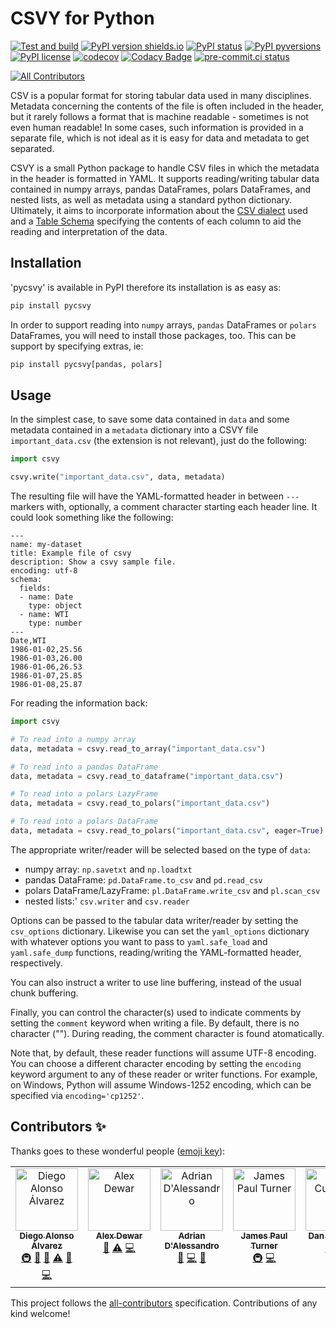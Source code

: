 # CSVY for Python

[![Test and build](https://github.com/ImperialCollegeLondon/csvy/actions/workflows/ci.yml/badge.svg)](https://github.com/ImperialCollegeLondon/csvy/actions/workflows/ci.yml)
[![PyPI version shields.io](https://img.shields.io/pypi/v/pycsvy.svg)](https://pypi.python.org/pypi/pycsvy/)
[![PyPI status](https://img.shields.io/pypi/status/pycsvy.svg)](https://pypi.python.org/pypi/pycsvy/)
[![PyPI pyversions](https://img.shields.io/pypi/pyversions/pycsvy.svg)](https://pypi.python.org/pypi/pycsvy/)
[![PyPI license](https://img.shields.io/pypi/l/pycsvy.svg)](https://pypi.python.org/pypi/pycsvy/)
[![codecov](https://codecov.io/gh/ImperialCollegeLondon/pycsvy/branch/develop/graph/badge.svg?token=N03KYNUD18)](https://codecov.io/gh/ImperialCollegeLondon/pycsvy)
[![Codacy Badge](https://app.codacy.com/project/badge/Grade/8d1b791b315f4814a128d94483499561)](https://app.codacy.com/gh/ImperialCollegeLondon/pycsvy/dashboard?utm_source=github.com&amp;utm_medium=referral&amp;utm_content=ImperialCollegeLondon/pycsvy&amp;utm_campaign=Badge_Grade)
[![pre-commit.ci status](https://results.pre-commit.ci/badge/github/ImperialCollegeLondon/pycsvy/develop.svg)](https://results.pre-commit.ci/latest/github/ImperialCollegeLondon/pycsvy/develop)
<!-- ALL-CONTRIBUTORS-BADGE:START - Do not remove or modify this section -->
[![All Contributors](https://img.shields.io/badge/all_contributors-6-orange.svg?style=flat-square)](#contributors-)
<!-- ALL-CONTRIBUTORS-BADGE:END -->

CSV is a popular format for storing tabular data used in many disciplines. Metadata
concerning the contents of the file is often included in the header, but it rarely
follows a format that is machine readable - sometimes is not even human readable! In
some cases, such information is provided in a separate file, which is not ideal as it is
easy for data and metadata to get separated.

CSVY is a small Python package to handle CSV files in which the metadata in the header
is formatted in YAML. It supports reading/writing tabular data contained in numpy
arrays, pandas DataFrames, polars DataFrames, and nested lists, as well as metadata using a standard python
dictionary. Ultimately, it aims to incorporate information about the [CSV
dialect](https://specs.frictionlessdata.io/csv-dialect/) used and a [Table
Schema](https://specs.frictionlessdata.io/table-schema/) specifying the contents of each
column to aid the reading and interpretation of the data.

## Installation

'pycsvy' is available in PyPI therefore its installation is as easy as:

```bash
pip install pycsvy
```

In order to support reading into `numpy` arrays, `pandas` DataFrames or `polars` DataFrames, you will
need to install those packages, too. This can be support by specifying extras, ie:

```bash
pip install pycsvy[pandas, polars]
```

## Usage

In the simplest case, to save some data contained in `data` and some metadata contained
in a `metadata` dictionary into a CSVY file `important_data.csv` (the extension is not
relevant), just do the following:

```python
import csvy

csvy.write("important_data.csv", data, metadata)
```

The resulting file will have the YAML-formatted header in between `---` markers with,
optionally, a comment character starting each header line. It could look something like
the following:

```text
---
name: my-dataset
title: Example file of csvy
description: Show a csvy sample file.
encoding: utf-8
schema:
  fields:
  - name: Date
    type: object
  - name: WTI
    type: number
---
Date,WTI
1986-01-02,25.56
1986-01-03,26.00
1986-01-06,26.53
1986-01-07,25.85
1986-01-08,25.87
```

For reading the information back:

```python
import csvy

# To read into a numpy array
data, metadata = csvy.read_to_array("important_data.csv")

# To read into a pandas DataFrame
data, metadata = csvy.read_to_dataframe("important_data.csv")

# To read into a polars LazyFrame
data, metadata = csvy.read_to_polars("important_data.csv")

# To read into a polars DataFrame
data, metadata = csvy.read_to_polars("important_data.csv", eager=True)
```

The appropriate writer/reader will be selected based on the type of `data`:

- numpy array: `np.savetxt` and `np.loadtxt`
- pandas DataFrame: `pd.DataFrame.to_csv` and `pd.read_csv`
- polars DataFrame/LazyFrame: `pl.DataFrame.write_csv` and `pl.scan_csv`
- nested lists:' `csv.writer` and `csv.reader`

Options can be passed to the tabular data writer/reader by setting the `csv_options`
dictionary. Likewise you can set the `yaml_options` dictionary with whatever options you
want to pass to `yaml.safe_load` and `yaml.safe_dump` functions, reading/writing the
YAML-formatted header, respectively.

You can also instruct a writer to use line buffering, instead of the usual chunk buffering.

Finally, you can control the character(s) used to indicate comments by setting the
`comment` keyword when writing a file. By default, there is no character (""). During reading, the comment character is found atomatically.

Note that, by default, these reader functions will assume UTF-8 encoding. You can choose a
different character encoding by setting the `encoding` keyword argument to any of these
reader or writer functions. For example, on Windows, Python will assume Windows-1252 encoding,
which can be specified via `encoding='cp1252'`.

## Contributors ✨

Thanks goes to these wonderful people ([emoji key](https://allcontributors.org/docs/en/emoji-key)):

<!-- ALL-CONTRIBUTORS-LIST:START - Do not remove or modify this section -->
<!-- prettier-ignore-start -->
<!-- markdownlint-disable -->
<table>
  <tbody>
    <tr>
      <td align="center" valign="top" width="14.28%"><a href="https://www.imperial.ac.uk/admin-services/ict/self-service/research-support/rcs/service-offering/research-software-engineering/"><img src="https://avatars.githubusercontent.com/u/6095790?v=4?s=100" width="100px;" alt="Diego Alonso Álvarez"/><br /><sub><b>Diego Alonso Álvarez</b></sub></a><br /><a href="#infra-dalonsoa" title="Infrastructure (Hosting, Build-Tools, etc)">🚇</a> <a href="#ideas-dalonsoa" title="Ideas, Planning, & Feedback">🤔</a> <a href="#maintenance-dalonsoa" title="Maintenance">🚧</a> <a href="https://github.com/ImperialCollegeLondon/pycsvy/commits?author=dalonsoa" title="Tests">⚠️</a> <a href="https://github.com/ImperialCollegeLondon/pycsvy/issues?q=author%3Adalonsoa" title="Bug reports">🐛</a> <a href="https://github.com/ImperialCollegeLondon/pycsvy/commits?author=dalonsoa" title="Code">💻</a></td>
      <td align="center" valign="top" width="14.28%"><a href="https://www.imperial.ac.uk/research-software-engineering"><img src="https://avatars.githubusercontent.com/u/23149834?v=4?s=100" width="100px;" alt="Alex Dewar"/><br /><sub><b>Alex Dewar</b></sub></a><br /><a href="#ideas-alexdewar" title="Ideas, Planning, & Feedback">🤔</a> <a href="https://github.com/ImperialCollegeLondon/pycsvy/commits?author=alexdewar" title="Tests">⚠️</a> <a href="https://github.com/ImperialCollegeLondon/pycsvy/commits?author=alexdewar" title="Code">💻</a></td>
      <td align="center" valign="top" width="14.28%"><a href="https://github.com/AdrianDAlessandro"><img src="https://avatars.githubusercontent.com/u/40875798?v=4?s=100" width="100px;" alt="Adrian D'Alessandro"/><br /><sub><b>Adrian D'Alessandro</b></sub></a><br /><a href="https://github.com/ImperialCollegeLondon/pycsvy/issues?q=author%3AAdrianDAlessandro" title="Bug reports">🐛</a> <a href="https://github.com/ImperialCollegeLondon/pycsvy/commits?author=AdrianDAlessandro" title="Code">💻</a> <a href="https://github.com/ImperialCollegeLondon/pycsvy/commits?author=AdrianDAlessandro" title="Documentation">📖</a></td>
      <td align="center" valign="top" width="14.28%"><a href="https://www.imperial.ac.uk/research-software-engineering"><img src="https://avatars.githubusercontent.com/u/6853046?v=4?s=100" width="100px;" alt="James Paul Turner"/><br /><sub><b>James Paul Turner</b></sub></a><br /><a href="#infra-jamesturner246" title="Infrastructure (Hosting, Build-Tools, etc)">🚇</a> <a href="https://github.com/ImperialCollegeLondon/pycsvy/commits?author=jamesturner246" title="Code">💻</a></td>
      <td align="center" valign="top" width="14.28%"><a href="https://dc2917.github.io"><img src="https://avatars.githubusercontent.com/u/45606273?v=4?s=100" width="100px;" alt="Dan Cummins"/><br /><sub><b>Dan Cummins</b></sub></a><br /><a href="#infra-dc2917" title="Infrastructure (Hosting, Build-Tools, etc)">🚇</a> <a href="https://github.com/ImperialCollegeLondon/pycsvy/commits?author=dc2917" title="Code">💻</a></td>
      <td align="center" valign="top" width="14.28%"><a href="https://github.com/mikeheyns"><img src="https://avatars.githubusercontent.com/u/123199379?v=4?s=100" width="100px;" alt="mikeheyns"/><br /><sub><b>mikeheyns</b></sub></a><br /><a href="#infra-mikeheyns" title="Infrastructure (Hosting, Build-Tools, etc)">🚇</a></td>
    </tr>
  </tbody>
</table>

<!-- markdownlint-restore -->
<!-- prettier-ignore-end -->

<!-- ALL-CONTRIBUTORS-LIST:END -->

This project follows the [all-contributors](https://github.com/all-contributors/all-contributors) specification. Contributions of any kind welcome!
